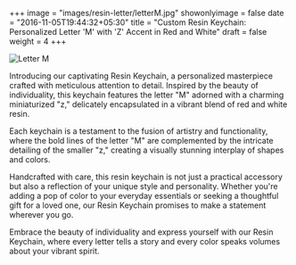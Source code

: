 +++
image = "images/resin-letter/letterM.jpg"
showonlyimage = false
date = "2016-11-05T19:44:32+05:30"
title = "Custom Resin Keychain: Personalized Letter 'M' with 'Z' Accent in Red and White"
draft = false
weight = 4
+++

![Letter M](/images/resin-letter/letterM.jpg)

Introducing our captivating Resin Keychain, a personalized masterpiece crafted with meticulous attention to detail. Inspired by the beauty of individuality, this keychain features the letter "M" adorned with a charming miniaturized "z," delicately encapsulated in a vibrant blend of red and white resin.

Each keychain is a testament to the fusion of artistry and functionality, where the bold lines of the letter "M" are complemented by the intricate detailing of the smaller "z," creating a visually stunning interplay of shapes and colors.

Handcrafted with care, this resin keychain is not just a practical accessory but also a reflection of your unique style and personality. Whether you're adding a pop of color to your everyday essentials or seeking a thoughtful gift for a loved one, our Resin Keychain promises to make a statement wherever you go.

Embrace the beauty of individuality and express yourself with our Resin Keychain, where every letter tells a story and every color speaks volumes about your vibrant spirit.
